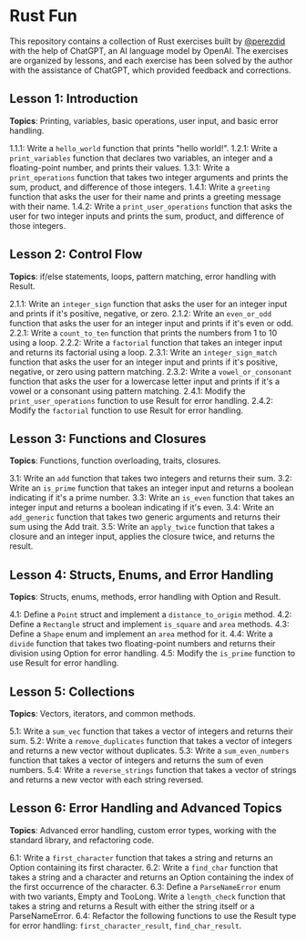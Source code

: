 # Rust Fun

This repository contains a collection of Rust exercises built by [@perezdid](https://github.com/perezdid) with the help of ChatGPT, an AI language model by OpenAI. The exercises are organized by lessons, and each exercise has been solved by the author with the assistance of ChatGPT, which provided feedback and corrections.

## Lesson 1: Introduction

**Topics**: Printing, variables, basic operations, user input, and basic error handling.

1.1.1: Write a `hello_world` function that prints "hello world!".
1.2.1: Write a `print_variables` function that declares two variables, an integer and a floating-point number, and prints their values.
1.3.1: Write a `print_operations` function that takes two integer arguments and prints the sum, product, and difference of those integers.
1.4.1: Write a `greeting` function that asks the user for their name and prints a greeting message with their name.
1.4.2: Write a `print_user_operations` function that asks the user for two integer inputs and prints the sum, product, and difference of those integers.

## Lesson 2: Control Flow

**Topics**: if/else statements, loops, pattern matching, error handling with Result.

2.1.1: Write an `integer_sign` function that asks the user for an integer input and prints if it's positive, negative, or zero.
2.1.2: Write an `even_or_odd` function that asks the user for an integer input and prints if it's even or odd.
2.2.1: Write a `count_to_ten` function that prints the numbers from 1 to 10 using a loop.
2.2.2: Write a `factorial` function that takes an integer input and returns its factorial using a loop.
2.3.1: Write an `integer_sign_match` function that asks the user for an integer input and prints if it's positive, negative, or zero using pattern matching.
2.3.2: Write a `vowel_or_consonant` function that asks the user for a lowercase letter input and prints if it's a vowel or a consonant using pattern matching.
2.4.1: Modify the `print_user_operations` function to use Result for error handling.
2.4.2: Modify the `factorial` function to use Result for error handling.

## Lesson 3: Functions and Closures

**Topics**: Functions, function overloading, traits, closures.

3.1: Write an `add` function that takes two integers and returns their sum.
3.2: Write an `is_prime` function that takes an integer input and returns a boolean indicating if it's a prime number.
3.3: Write an `is_even` function that takes an integer input and returns a boolean indicating if it's even.
3.4: Write an `add_generic` function that takes two generic arguments and returns their sum using the Add trait.
3.5: Write an `apply_twice` function that takes a closure and an integer input, applies the closure twice, and returns the result.

## Lesson 4: Structs, Enums, and Error Handling

**Topics**: Structs, enums, methods, error handling with Option and Result.

4.1: Define a `Point` struct and implement a `distance_to_origin` method.
4.2: Define a `Rectangle` struct and implement `is_square` and `area` methods.
4.3: Define a `Shape` enum and implement an `area` method for it.
4.4: Write a `divide` function that takes two floating-point numbers and returns their division using Option for error handling.
4.5: Modify the `is_prime` function to use Result for error handling.

## Lesson 5: Collections

**Topics**: Vectors, iterators, and common methods.

5.1: Write a `sum_vec` function that takes a vector of integers and returns their sum.
5.2: Write a `remove_duplicates` function that takes a vector of integers and returns a new vector without duplicates.
5.3: Write a `sum_even_numbers` function that takes a vector of integers and returns the sum of even numbers.
5.4: Write a `reverse_strings` function that takes a vector of strings and returns a new vector with each string reversed.

## Lesson 6: Error Handling and Advanced Topics

**Topics**: Advanced error handling, custom error types, working with the standard library, and refactoring code.

6.1: Write a `first_character` function that takes a string and returns an Option containing its first character.
6.2: Write a `find_char` function that takes a string and a character and returns an Option containing the index of the first occurrence of the character.
6.3: Define a `ParseNameError` enum with two variants, Empty and TooLong. Write a `length_check` function that takes a string and returns a Result with either the string itself or a ParseNameError.
6.4: Refactor the following functions to use the Result type for error handling: `first_character_result`, `find_char_result`.
